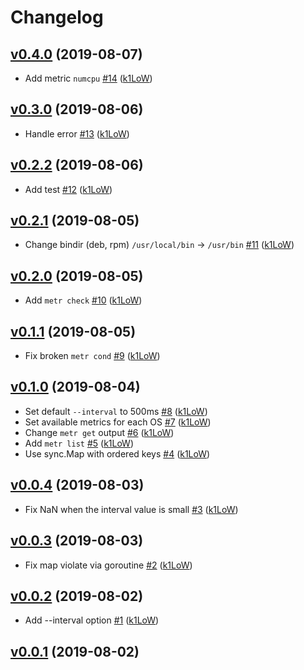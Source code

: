 # Changelog

## [v0.4.0](https://github.com/k1LoW/metr/compare/v0.3.0...v0.4.0) (2019-08-07)

* Add metric `numcpu` [#14](https://github.com/k1LoW/metr/pull/14) ([k1LoW](https://github.com/k1LoW))

## [v0.3.0](https://github.com/k1LoW/metr/compare/v0.2.2...v0.3.0) (2019-08-06)

* Handle error [#13](https://github.com/k1LoW/metr/pull/13) ([k1LoW](https://github.com/k1LoW))

## [v0.2.2](https://github.com/k1LoW/metr/compare/v0.2.1...v0.2.2) (2019-08-06)

* Add test [#12](https://github.com/k1LoW/metr/pull/12) ([k1LoW](https://github.com/k1LoW))

## [v0.2.1](https://github.com/k1LoW/metr/compare/v0.2.0...v0.2.1) (2019-08-05)

* Change bindir (deb, rpm) `/usr/local/bin` -> `/usr/bin` [#11](https://github.com/k1LoW/metr/pull/11) ([k1LoW](https://github.com/k1LoW))

## [v0.2.0](https://github.com/k1LoW/metr/compare/v0.1.1...v0.2.0) (2019-08-05)

* Add `metr check` [#10](https://github.com/k1LoW/metr/pull/10) ([k1LoW](https://github.com/k1LoW))

## [v0.1.1](https://github.com/k1LoW/metr/compare/v0.1.0...v0.1.1) (2019-08-05)

* Fix broken `metr cond` [#9](https://github.com/k1LoW/metr/pull/9) ([k1LoW](https://github.com/k1LoW))

## [v0.1.0](https://github.com/k1LoW/metr/compare/v0.0.4...v0.1.0) (2019-08-04)

* Set default `--interval` to 500ms [#8](https://github.com/k1LoW/metr/pull/8) ([k1LoW](https://github.com/k1LoW))
* Set available metrics for each OS [#7](https://github.com/k1LoW/metr/pull/7) ([k1LoW](https://github.com/k1LoW))
* Change `metr get` output [#6](https://github.com/k1LoW/metr/pull/6) ([k1LoW](https://github.com/k1LoW))
* Add `metr list` [#5](https://github.com/k1LoW/metr/pull/5) ([k1LoW](https://github.com/k1LoW))
* Use sync.Map with ordered keys [#4](https://github.com/k1LoW/metr/pull/4) ([k1LoW](https://github.com/k1LoW))

## [v0.0.4](https://github.com/k1LoW/metr/compare/v0.0.3...v0.0.4) (2019-08-03)

* Fix NaN when the interval value is small [#3](https://github.com/k1LoW/metr/pull/3) ([k1LoW](https://github.com/k1LoW))

## [v0.0.3](https://github.com/k1LoW/metr/compare/v0.0.2...v0.0.3) (2019-08-03)

* Fix map violate via goroutine [#2](https://github.com/k1LoW/metr/pull/2) ([k1LoW](https://github.com/k1LoW))

## [v0.0.2](https://github.com/k1LoW/metr/compare/v0.0.1...v0.0.2) (2019-08-02)

* Add --interval option [#1](https://github.com/k1LoW/metr/pull/1) ([k1LoW](https://github.com/k1LoW))

## [v0.0.1](https://github.com/k1LoW/metr/compare/4eeada302c57...v0.0.1) (2019-08-02)

